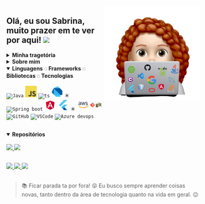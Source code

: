 <img src="https://github.com/SabrinaKaren/SabrinaKaren/blob/master/media/I_am_programmer.png" alt="screenshot" width="250" align="right">

<h2>Olá, eu sou Sabrina, muito prazer em te ver por aqui! <a href="https://www.gautamkrishnar.com/"><img src="https://media.giphy.com/media/hvRJCLFzcasrR4ia7z/giphy.gif" width="5%"></a></h2>

<details>
  <summary><b>Minha tragetória</b></summary>
  <br>
  <p> - Sou graduada em Ciência da Computação e pós-graduada em Tecnologias em Aplicações Web. <p/>
  <p> - Minha primeira experiência profissional como programadora foi com AdvPl, que é uma linguagem própria do sistema Protheus. <p/>
  <p> - Atualmente eu trabalho como Programadora full-stack, e estou no mercado de trabalho como programadora desde 2017. <p/>
  <p> - Minha stack principal é  Angular no frontend, Java no backend e Flutter no mobile. <p/>
</details>

<details>
  <summary><b>Sobre mim</b></summary>
  <br>
  <p> - Eu sou apaixonada em séries, então nos meus momentos vagos eu gosto de maratonar 📺. Mas eu amo jogos também... de cartas, tabuleiro 🃏🎲. Eu amo escutar música, o tempo todo 🎶; e em paralelo, gosto de usar uns tempinhos vagos para tocar violão 🎸. Uma outra paixão que eu tenho é cubos mágicos, tenho alguns modelos, e resolve-los é muito acalmante e relaxante. <p/>
  <p> - Para finalizar, vou falar de outra paixão minha que é viajar ✈️. Prefiro viajar para fora do país para ter o "choque cultural" 🎭, esta é uma das melhores partes de uma viagem. <p/>
</details>

<details open>
  <summary><b>Linguagens ◌ Frameworks ◌ Bibliotecas ◌ Tecnologias</b></summary>
  <br>
  <code><img height="30" title="Java" src="https://i.pinimg.com/originals/e9/94/61/e99461fdd5b3db8bdb3081d8acf5e524.png"></code>
  <code><img height="30" title="js" src="https://raw.githubusercontent.com/github/explore/80688e429a7d4ef2fca1e82350fe8e3517d3494d/topics/javascript/javascript.png"></code>
  <code><img height="30" title="ts" src="https://upload.wikimedia.org/wikipedia/commons/thumb/4/4c/Typescript_logo_2020.svg/1024px-Typescript_logo_2020.svg.png.png"></code>
  <code><img height="30" title="Dart" src="https://raw.githubusercontent.com/github/explore/80688e429a7d4ef2fca1e82350fe8e3517d3494d/topics/dart/dart.png"></code>
  <span>＊</span>
  <code><img height="30" title="Spring boot" src="https://encrypted-tbn0.gstatic.com/images?q=tbn:ANd9GcT8TK6iZwBiQt1LF4Rl2iEF0yP4_i7qbVM1Mr5nwRu8Q7iI08ccZgtL5DBWZ4x8EiSMDQY&usqp=CAU"></code>
  <code><img height="30" title="Angular" src="https://raw.githubusercontent.com/github/explore/80688e429a7d4ef2fca1e82350fe8e3517d3494d/topics/angular/angular.png"></code>
  <code><img height="30" title="Flutter" src="https://raw.githubusercontent.com/github/explore/80688e429a7d4ef2fca1e82350fe8e3517d3494d/topics/flutter/flutter.png"></code>
  <span>＊</span>
  <code><img height="30" title="aws" src="https://raw.githubusercontent.com/github/explore/80688e429a7d4ef2fca1e82350fe8e3517d3494d/topics/aws/aws.png"></code>
  <code><img height="30" title="git" src="https://raw.githubusercontent.com/github/explore/80688e429a7d4ef2fca1e82350fe8e3517d3494d/topics/git/git.png"></code>
  <code><img height="30" title="GitHub" src="https://github.githubassets.com/images/modules/logos_page/GitHub-Mark.png"></code>
  <code><img height="30" title="VSCode" src="https://upload.wikimedia.org/wikipedia/commons/thumb/9/9a/Visual_Studio_Code_1.35_icon.svg/2048px-Visual_Studio_Code_1.35_icon.svg.png"></code>
  <code><img height="30" title="Azure devops" src="https://www.freelogovectors.net/wp-content/uploads/2022/03/azure_devops_logo_freelogovectors.net_.png"></code>
</details>

##

<details open>
  <summary><b>Repositórios</b></summary>
  <br>
  <div>
    <a href="https://github.com/SabrinaKaren/comunicacao-microsservicos" title="Comunicação entre microsserviços">
      <img height="115" src="https://github-readme-stats.vercel.app/api/pin/?username=SabrinaKaren&repo=comunicacao-microsservicos">
    </a>
    <a href="https://github.com/SabrinaKaren/flutter-helper" title="Helpers para Flutter">
      <img height="115" src="https://github-readme-stats.vercel.app/api/pin/?username=SabrinaKaren&repo=flutter-helper">
    </a>
  </div>
</details>

##

<div>
  <a href="https://www.linkedin.com/in/sabrina-karen-b18740b6/">
      <img src="https://img.shields.io/badge/-LinkedIn-0073b0?logo=Linkedin&logoColor=white">
  </a>
  <a href="https://www.instagram.com/sabrina_karen_s/">
      <img src="https://img.shields.io/badge/-Instagram-ed4956?labelColor=ed4956&logo=instagram&logoColor=white">
  </a>
  <a href="https://www.facebook.com/sabrina.karen.75/">
      <img src="https://img.shields.io/badge/-Facebook-1877f2?labelColor=blue&logo=facebook&logoColor=white&color=1877f2">
  </a>
</div>
<br>

> 📚 Ficar parada ta por fora! 😝 Eu busco sempre aprender coisas novas, tanto dentro da área de tecnologia quanto na vida em geral. 😉
